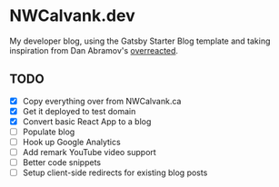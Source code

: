 # NWCalvank.dev

My developer blog, using the Gatsby Starter Blog template and taking inspiration from Dan Abramov's [overreacted](https://overreacted.io/).

## TODO
- [x] Copy everything over from NWCalvank.ca
- [x] Get it deployed to test domain
- [x] Convert basic React App to a blog
- [ ] Populate blog
- [ ] Hook up Google Analytics
- [ ] Add remark YouTube video support
- [ ] Better code snippets
- [ ] Setup client-side redirects for existing blog posts
